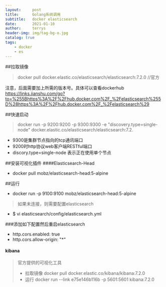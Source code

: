 ```yaml
---
layout:     post
title:      Golang系统调用
subtitle:   docker elasticsearch
date:       2021-01-10
author:     terrys
header-img: img/tag-bg-o.jpg
catalog: true
tags:
    - docker
    - es
---
```


##拉取镜像
>docker pull docker.elastic.co/elasticsearch/elasticsearch:7.2.0 //官方


注意，后面需要加上所需的版本号。具体可以查看dockerhub
https://links.jianshu.com/go?to=%255Bhttps%3A%2F%2Fhub.docker.com%2F_%2Felasticsearch%255D%28https%3A%2F%2Fhub.docker.com%2F_%2Felasticsearch%29


##快速启动
>docker run -p 9200:9200 -p 9300:9300 -e "discovery.type=single-node" docker.elastic.co/elasticsearch/elasticsearch:7.2.

- 9300是集群节点指向的tcp通讯端口
- 9200时http协议web客户端RESTful端口
- discory.type=single-node 表示正在使用单个节点

##安装可视化插件
####Elasticsearch-Head
- docker pull mobz/elasticsearch-head:5-alpine

##运行
- docker run -p 9100:9100 mobz/elasticsearch-head:5-alpine

> 如果未连接，则需要配置elasticsearch
- $ vi elasticsearch/config/elasticsearch.yml

###添加如下配置然后重启elasticsearch
- http.cors.enabled: true
- http.cors.allow-origin: "*"


#### kibana
> 官方提供的可视化工具
>- 拉取镜像 docker pull docker.elastic.co/kibana/kibana:7.2.0
>- 运行 docker run --link e75e146b116b -p 5601:5601 kibana:7.2.0

